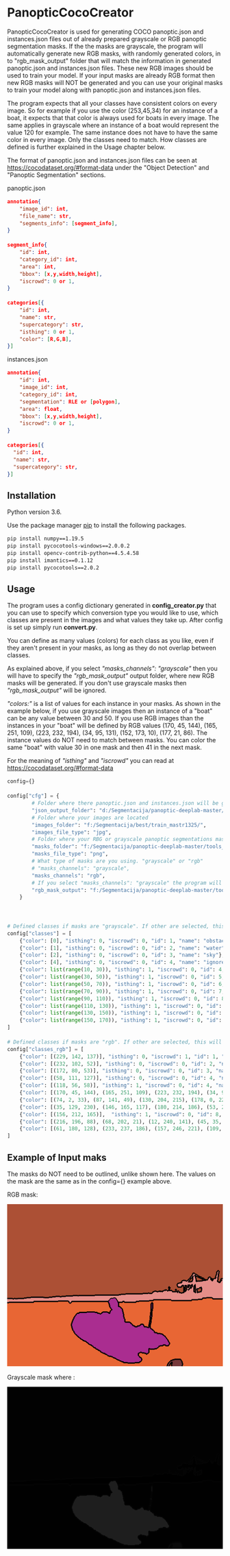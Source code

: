# PanopticCocoCreator

PanopticCocoCreator is used for generating COCO panoptic.json and instances.json files out of already prepared
grayscale or RGB panoptic segmentation masks. If the the masks are grayscale, the program will automatically generate new
RGB masks, with randomly generated colors, in to "rgb_mask_output" folder that will match the information in generated panoptic.json
and instances.json files. These new RGB images should be used to train your model. If your input masks are already RGB format then new RGB masks will NOT be 
generated and you can use your original masks to train your model along with panoptic.json and instances.json files. 

The program expects that all your classes have consistent colors on every image. 
So for example if you use the color (253,45,34) for an instance of a boat, it expects that that color is always used for
boats in every image. The same applies in grayscale where an instance of a boat would represent the value 120 for example.
The same instance does not have to have the same color in every image. Only the classes need to match. How classes are defined is
further explained in the Usage chapter below.

The format of panoptic.json and instances.json files can be seen at https://cocodataset.org/#format-data under the "Object Detection"
and "Panoptic Segmentation" sections.

panoptic.json
```json 
annotation{
    "image_id": int, 
    "file_name": str, 
    "segments_info": [segment_info],
}

segment_info{
    "id": int,
    "category_id": int, 
    "area": int, 
    "bbox": [x,y,width,height], 
    "iscrowd": 0 or 1,
}

categories[{
    "id": int, 
    "name": str, 
    "supercategory": str, 
    "isthing": 0 or 1, 
    "color": [R,G,B],
}]
```

instances.json

```json
annotation{
    "id": int,
    "image_id": int,
    "category_id": int,
    "segmentation": RLE or [polygon], 
    "area": float, 
    "bbox": [x,y,width,height], 
    "iscrowd": 0 or 1,
}

categories[{
  "id": int, 
  "name": str, 
  "supercategory": str,
}]
```



## Installation

Python version 3.6.


Use the package manager [pip](https://pip.pypa.io/en/stable/) to install the following packages. 

```bash
pip install numpy==1.19.5
pip install pycocotools-windows==2.0.0.2
pip install opencv-contrib-python==4.5.4.58
pip install imantics==0.1.12
pip install pycocotools==2.0.2
```

## Usage

The program uses a config dictionary generated in **config_creator.py** that you can use to specify which conversion type you would like to use, which classes
are present in the images and what values they take up. After config is set up simply run **convert.py**.


You can define as many values (colors) for each class as you like, even if they
aren't present in your masks, as long as they do not overlap between classes.



As explained above, if you select _"masks_channels": "grayscale"_ then you will have to specify the _"rgb_mask_output"_ 
output folder, where new RGB masks will be generated. If you don't use grayscale masks then _"rgb_mask_output"_ will be ignored.

_"colors:"_ is a list of values for each instance in your masks. 
As shown in the example below, if you use grayscale images then an instance of a "boat" can be any value between 30 and 50.
If you use RGB images than the instances in your "boat" will be defined by RGB values (170, 45, 144), (165, 251, 109), (223, 232, 194), (34, 95, 131), (152, 173, 10), (177, 21, 86).
The instance values do NOT need to match between masks. You can color the same "boat" with value 30 in one mask and then 41 in the next mask.

For the meaning of _"isthing"_ and _"iscrowd"_ you can read at https://cocodataset.org/#format-data

```python
config={}

config["cfg"] = {
        # Folder where there panoptic.json and instances.json will be generated 
        "json_output_folder": "d:/Segmentacija/panoptic-deeplab-master/tools_d2/datasets/coco/annotations/",
        # Folder where your images are located
        "images_folder": "f:/Segmentacija/best/train_mastr1325/",
        "images_file_type": "jpg",
        # Folder where your RBG or grayscale panoptic segmentations masks are located
        "masks_folder": "f:/Segmentacija/panoptic-deeplab-master/tools_d2/datasets/coco/panoptic_train/",
        "masks_file_type": "png",
        # What type of masks are you using. "grayscale" or "rgb"
        # "masks_channels": "grayscale",
        "masks_channels": "rgb",
        # If you select "masks_channels": "grayscale" the program will generate RGB masks, along with the json files in this folder.
        "rgb_mask_output": "f:/Segmentacija/panoptic-deeplab-master/tools_d2/datasets/coco/panoptic_train/",
    }



# Defined classes if masks are "grayscale". If other are selected, this will be ignored. 
config["classes"] = [
    {"color": [0], "isthing": 0, "iscrowd": 0, "id": 1, "name": "obstacles_and_environment"},
    {"color": [1], "isthing": 0, "iscrowd": 0, "id": 2, "name": "water"},
    {"color": [2], "isthing": 0, "iscrowd": 0, "id": 3, "name": "sky"},
    {"color": [4], "isthing": 0, "iscrowd": 0, "id": 4, "name": "ignore"},
    {"color": list(range(10, 30)), "isthing": 1, "iscrowd": 0, "id": 4, "name": "ship_part"},
    {"color": list(range(30, 50)), "isthing": 1, "iscrowd": 0, "id": 5, "name": "boat"},
    {"color": list(range(50, 70)), "isthing": 1, "iscrowd": 0, "id": 6, "name": "buoy"},
    {"color": list(range(70, 90)), "isthing": 1, "iscrowd": 0, "id": 7, "name": "ship"},
    {"color": list(range(90, 110)), "isthing": 1, "iscrowd": 0, "id": 8, "name": "floating_fence"},
    {"color": list(range(110, 130)), "isthing": 1, "iscrowd": 0, "id": 9, "name": "unknown_object"},
    {"color": list(range(130, 150)), "isthing": 1, "iscrowd": 0, "id": 10, "name": "yacht"},
    {"color": list(range(150, 170)), "isthing": 1, "iscrowd": 0, "id": 11, "name": "water_scooter"},
]

# Defined classes if masks are "rgb". If other are selected, this will be ignored.
config["classes_rgb"] = [
    {"color": [(229, 142, 137)], "isthing": 0, "iscrowd": 1, "id": 1, "name": "obstacles_and_environment"},
    {"color": [(232, 102, 52)], "isthing": 0, "iscrowd": 0, "id": 2, "name": "water"},
    {"color": [(172, 80, 53)], "isthing": 0, "iscrowd": 0, "id": 3, "name": "sky"},
    {"color": [(58, 111, 127)], "isthing": 0, "iscrowd": 0, "id": 4, "name": "ignore"},
    {"color": [(118, 56, 58)], "isthing": 1, "iscrowd": 0, "id": 4, "name": "ship_part"},
    {"color": [(170, 45, 144), (165, 251, 109), (223, 232, 194), (34, 95, 131), (152, 173, 10), (177, 21, 86)], "isthing": 1, "iscrowd": 0, "id": 5, "name": "boat"},
    {"color": [(74, 2, 33), (87, 141, 49), (130, 204, 215), (178, 0, 228)],  "isthing": 1, "iscrowd": 0, "id": 6, "name": "buoy"},
    {"color": [(35, 129, 230), (146, 165, 117), (180, 214, 186), (53, 212, 57), (217, 53, 52), (229, 218, 113)],  "isthing": 1, "iscrowd": 0, "id": 7, "name": "ship"},
    {"color": [(156, 212, 165)],  "isthing": 1, "iscrowd": 0, "id": 8, "name": "floating_fence"},
    {"color": [(216, 196, 88), (68, 202, 21), (12, 240, 141), (45, 35, 200), (170, 99, 89), (212, 74, 124)],  "isthing": 1, "iscrowd": 0, "id": 9, "name": "unknown_object"},
    {"color": [(61, 180, 128), (233, 237, 186), (157, 246, 221), (109, 7, 252), (201, 204, 179), (210, 89, 19), (26, 240, 209), (137, 29, 92), (203, 53, 98), (86, 250, 74), (218, 65, 84), (6, 202, 29), (52, 112, 87), (133, 128, 14)],"isthing": 1, "iscrowd": 0, "id": 10, "name": "yacht"},
]
```

## Example of Input maks
The masks do NOT need to be outlined, unlike shown here.
The values on the mask are the same as in the config={} example above.

RGB mask:

![alt text](./Mask_examples/rgb_mask.png)

Grayscale mask where :

![alt text](./Mask_examples/grayscale_mask.png)


